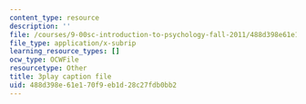 ```yaml
---
content_type: resource
description: ''
file: /courses/9-00sc-introduction-to-psychology-fall-2011/488d398e61e170f9eb1d28c27fdb0bb2_SBrCPDC21f4.srt
file_type: application/x-subrip
learning_resource_types: []
ocw_type: OCWFile
resourcetype: Other
title: 3play caption file
uid: 488d398e-61e1-70f9-eb1d-28c27fdb0bb2
---
```

